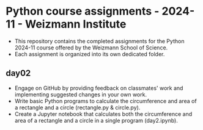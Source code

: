 # Python course assignments - 2024-11 - Weizmann Institute
* This repository contains the completed assignments for the Python 2024-11 course offered by the Weizmann School of Science.
* Each assignment is organized into its own dedicated folder.

## day02
* Engage on GitHub by providing feedback on classmates' work and implementing suggested changes in your own work.
* Write basic Python programs to calculate the circumference and area of a rectangle and a circle (rectangle.py & circle.py).
* Create a Jupyter notebook that calculates both the circumference and area of a rectangle and a circle in a single program (day2.ipynb).
